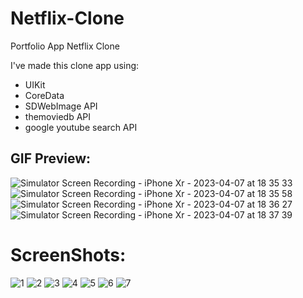 # Netflix-Clone
Portfolio App Netflix Clone 

I've made this clone app using:
- UIKit
- CoreData
- SDWebImage API
- themoviedb API
- google youtube search API

## GIF Preview:
![Simulator Screen Recording - iPhone Xr - 2023-04-07 at 18 35 33](https://user-images.githubusercontent.com/95698427/230636649-a6537a94-8e6f-4234-9ce2-fc8339c3afba.gif)
![Simulator Screen Recording - iPhone Xr - 2023-04-07 at 18 35 58](https://user-images.githubusercontent.com/95698427/230636661-27705a22-a692-48c3-b7a2-e713518ecc84.gif)
![Simulator Screen Recording - iPhone Xr - 2023-04-07 at 18 36 27](https://user-images.githubusercontent.com/95698427/230636665-db727a8f-8498-4dbf-8ac5-852314fe9a02.gif)
![Simulator Screen Recording - iPhone Xr - 2023-04-07 at 18 37 39](https://user-images.githubusercontent.com/95698427/230636671-726f1cd7-331c-461c-86bd-0b5bd373fe47.gif)

# ScreenShots:
![1](https://user-images.githubusercontent.com/95698427/197801395-96149e5f-dfdc-4ac3-9e91-460d22d46699.jpeg)
![2](https://user-images.githubusercontent.com/95698427/197801405-01c9d3c4-8ff7-46b6-bac4-760d4dc5fb17.jpeg)
![3](https://user-images.githubusercontent.com/95698427/197801411-0e646bca-fda9-4811-9ffd-f1e79300674c.jpeg)
![4](https://user-images.githubusercontent.com/95698427/197801416-76be46ef-9b72-4271-bf4c-fbec98945bfb.jpeg)
![5](https://user-images.githubusercontent.com/95698427/197801419-f1d0680f-490e-455a-be77-21da527b8780.jpeg)
![6](https://user-images.githubusercontent.com/95698427/197801427-1e1cbcdb-de56-4e18-bbee-9f0b3d6cafab.jpeg)
![7](https://user-images.githubusercontent.com/95698427/197801433-5552b9e4-fbe3-4f48-ba7b-bf6d3219e403.jpeg)

